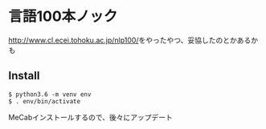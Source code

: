 # 言語100本ノック

<http://www.cl.ecei.tohoku.ac.jp/nlp100/>をやったやつ、妥協したのとかあるかも

## Install

    $ python3.6 -m venv env
    $ . env/bin/activate

MeCabインストールするので、後々にアップデート

